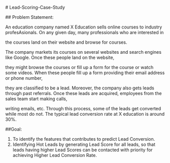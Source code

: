 \# Lead-Scoring-Case-Study

\## Problem Statement:

An education company named X Education sells online courses to industry profesAsionals. On any given day, many professionals who are interested in

the courses land on their website and browse for courses.

The company markets its courses on several websites and search engines like Google. Once these people land on the website,

they might browse the courses or fill up a form for the course or watch some videos. When these people fill up a form providing their email address or phone number,

they are classified to be a lead. Moreover, the company also gets leads through past referrals. Once these leads are acquired, employees from the sales team start making calls,

writing emails, etc. Through this process, some of the leads get converted while most do not. The typical lead conversion rate at X education is around 30%.

##Goal:

1. To identify the features that contributes to predict Lead Conversion.
1. Identifying Hot Leads by generating Lead Score for all leads, so that leads having higher Lead Scores can be contacted with priority for achieving Higher Lead Conversion Rate.
